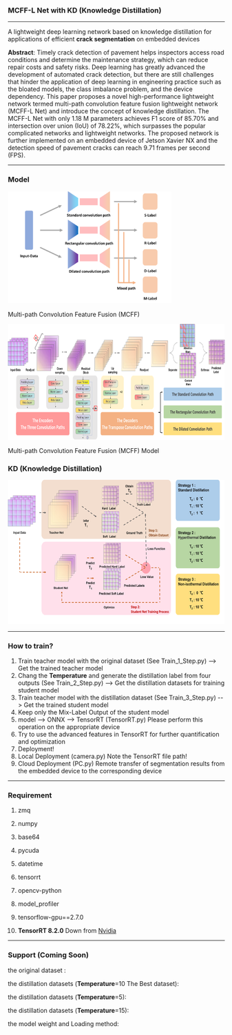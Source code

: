### MCFF-L Net with KD (Knowledge Distillation)

---
A lightweight deep learning network based on knowledge distillation for 
applications of efficient **crack segmentation** on embedded devices


**Abstract**: Timely crack detection of pavement helps inspectors access road conditions and determine 
the maintenance strategy, which can reduce repair costs and safety risks. Deep learning has greatly 
advanced the development of automated crack detection, but there are still challenges that hinder the 
application of deep learning in engineering practice such as the bloated models, the class imbalance 
problem, and the device dependency. This paper proposes a novel high-performance lightweight network 
termed multi-path convolution feature fusion lightweight network (MCFF-L Net) and introduce the concept 
of knowledge distillation. The MCFF-L Net with only 1.18 M parameters achieves F1 score of 85.70% and 
intersection over union (IoU) of 78.22%, which surpasses the popular complicated networks and lightweight
networks. The proposed network is further implemented on an embedded device of Jetson Xavier NX and the
detection speed of pavement cracks can reach 9.71 frames per second (FPS).

---
### Model

<img width="380" height="260" src="image/image3.png"><div>

Multi-path Convolution Feature Fusion (MCFF)


<img width="776" height="268" src="image/image19.png"><div>

Multi-path Convolution Feature Fusion (MCFF) Model


### KD (Knowledge Distillation)

<img width="623" height="334" src="image/image18.png"><div>

---

### How to train?

1. Train teacher model with the original dataset (See Train_1_Step.py) --> Get the trained teacher model
2. Chang the **Temperature** and generate the distillation label from four outputs (See Train_2_Step.py) --> Get the distillation datasets for training student model
3. Train teacher model with the distillation dataset (See Train_3_Step.py) --> Get the trained student model
4. Keep only the Mix-Label Output of the student model
5. model --> ONNX --> TensorRT  (TensorRT.py) Please perform this operation on the appropriate device
6. Try to use the advanced features in TensorRT for further quantification and optimization
7. Deployment!
8. Local Deployment (camera.py) Note the TensorRT file path!
9. Cloud Deployment (PC.py) Remote transfer of segmentation results from the embedded device to the corresponding device

---
### Requirement

1. zmq
2. numpy
3. base64
4. pycuda
5. datetime
6. tensorrt
7. opencv-python
8. model_profiler
9. tensorflow-gpu==2.7.0

10. **TensorRT 8.2.0**
Down from [Nvidia](https://developer.nvidia.com/zh-cn/tensorrt)

---
### Support (Coming Soon)
the original dataset :

the distillation datasets (**Temperature**=10 The Best dataset):

the distillation datasets (**Temperature**=5):

the distillation datasets (**Temperature**=15):

the model weight and Loading method:

